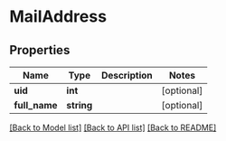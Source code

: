 # MailAddress

## Properties
Name | Type | Description | Notes
------------ | ------------- | ------------- | -------------
**uid** | **int** |  | [optional] 
**full_name** | **string** |  | [optional] 

[[Back to Model list]](../../README.md#documentation-for-models) [[Back to API list]](../../README.md#documentation-for-api-endpoints) [[Back to README]](../../README.md)

